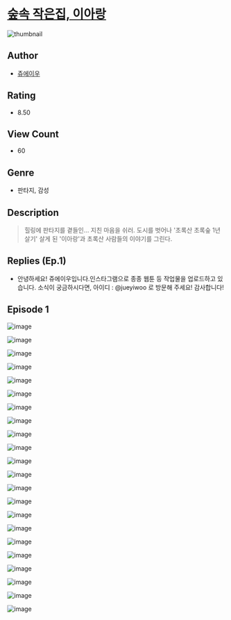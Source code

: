 # [숲속 작은집, 이아랑](https://comic.naver.com/challenge/list?titleId=810054)
![thumbnail](https://image-comic.pstatic.net/user_contents_data/challenge_comic/2023/05/23/353749/upload_3474306537514807908_480x623.jpeg)

## Author
- [쥬에이우](https://comic.naver.com/artistTitle?id=353749)

## Rating
- 8.50

## View Count
- 60

## Genre
- 판타지, 감성

## Description
> 힐링에 판타지를 곁들인… 지친 마음을 쉬러. 도시를 벗어나 '초록산 초록숲 1년 살기' 살게 된 '이아랑'과 초록산 사람들의 이야기를 그린다.

## Replies (Ep.1)
- 안녕하세요! 쥬에이우입니다.인스타그램으로 종종 웹툰 등 작업물을 업로드하고 있습니다. 소식이 궁금하시다면, 아이디 : @jueyiwoo 로 방문해 주세요! 감사합니다!

## Episode 1
![image](https://image-comic.pstatic.net/user_contents_data/challenge_comic/2023/05/23/353749/upload_7378694322355909424.jpeg)

![image](https://image-comic.pstatic.net/user_contents_data/challenge_comic/2023/05/23/353749/upload_7147552599932233268.jpeg)

![image](https://image-comic.pstatic.net/user_contents_data/challenge_comic/2023/05/23/353749/upload_7306304460205482341.jpeg)

![image](https://image-comic.pstatic.net/user_contents_data/challenge_comic/2023/05/23/353749/upload_7233115671418660406.jpeg)

![image](https://image-comic.pstatic.net/user_contents_data/challenge_comic/2023/05/23/353749/upload_7077746774838227249.jpeg)

![image](https://image-comic.pstatic.net/user_contents_data/challenge_comic/2023/05/23/353749/upload_3630242579409876790.jpeg)

![image](https://image-comic.pstatic.net/user_contents_data/challenge_comic/2023/05/23/353749/upload_3978761376313456690.jpeg)

![image](https://image-comic.pstatic.net/user_contents_data/challenge_comic/2023/05/23/353749/upload_7363447209912788069.jpeg)

![image](https://image-comic.pstatic.net/user_contents_data/challenge_comic/2023/05/23/353749/upload_3558800711161690467.jpeg)

![image](https://image-comic.pstatic.net/user_contents_data/challenge_comic/2023/05/23/353749/upload_3991086695569635385.jpeg)

![image](https://image-comic.pstatic.net/user_contents_data/challenge_comic/2023/05/23/353749/upload_7089573349620539959.jpeg)

![image](https://image-comic.pstatic.net/user_contents_data/challenge_comic/2023/05/23/353749/upload_3546639919170730294.jpeg)

![image](https://image-comic.pstatic.net/user_contents_data/challenge_comic/2023/05/23/353749/upload_3472669373358027059.jpeg)

![image](https://image-comic.pstatic.net/user_contents_data/challenge_comic/2023/05/23/353749/upload_3919366638733111858.jpeg)

![image](https://image-comic.pstatic.net/user_contents_data/challenge_comic/2023/05/23/353749/upload_7305455659488928869.jpeg)

![image](https://image-comic.pstatic.net/user_contents_data/challenge_comic/2023/05/23/353749/upload_7293686684577116724.jpeg)

![image](https://image-comic.pstatic.net/user_contents_data/challenge_comic/2023/05/23/353749/upload_7149243832777979702.jpeg)

![image](https://image-comic.pstatic.net/user_contents_data/challenge_comic/2023/05/23/353749/upload_7089846019830277427.jpeg)

![image](https://image-comic.pstatic.net/user_contents_data/challenge_comic/2023/05/23/353749/upload_7004617187044713527.jpeg)

![image](https://image-comic.pstatic.net/user_contents_data/challenge_comic/2023/05/23/353749/upload_3559306293169699120.jpeg)

![image](https://image-comic.pstatic.net/user_contents_data/challenge_comic/2023/05/23/353749/upload_7004841488151949362.jpeg)

![image](https://image-comic.pstatic.net/user_contents_data/challenge_comic/2023/05/23/353749/upload_3846418655746220345.jpeg)
